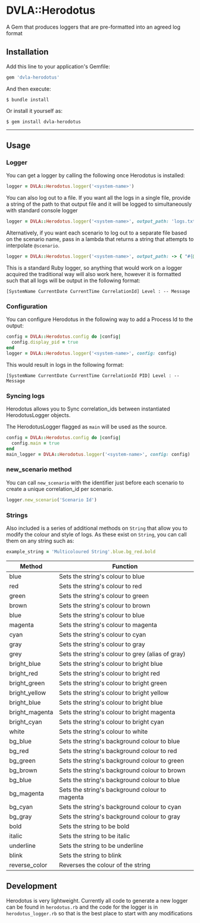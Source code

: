# DVLA::Herodotus

A Gem that produces loggers that are pre-formatted into an agreed log format

## Installation

Add this line to your application's Gemfile:

```ruby
gem 'dvla-herodotus'
```

And then execute:

    $ bundle install

Or install it yourself as:

    $ gem install dvla-herodotus

---
## Usage

### Logger

You can get a logger by calling the following once Herodotus is installed:

```ruby
logger = DVLA::Herodotus.logger('<system-name>')
```

You can also log out to a file. If you want all the logs in a single file, provide a string of the path to that output file and it will be logged to simultaneously with standard console logger

```ruby
logger = DVLA::Herodotus.logger('<system-name>', output_path: 'logs.txt')
```

Alternatively, if you want each scenario to log out to a separate file based on the scenario name, pass in a lambda that returns a string that attempts to interpolate `@scenario`.

```ruby
logger = DVLA::Herodotus.logger('<system-name>', output_path: -> { "#{@scenario}_log.txt" })
```

This is a standard Ruby logger, so anything that would work on a logger acquired the traditional way will also work here, however it is formatted such that all logs will be output in the following format:


`[SystemName CurrentDate CurrentTime CorrelationId] Level : -- Message`

### Configuration
You can configure Herodotus in the following way to add a Process Id to the output:

```ruby
config = DVLA::Herodotus.config do |config|
  config.display_pid = true
end
logger = DVLA::Herodotus.logger('<system-name>', config: config)
```

This would result in logs in the following format:

`[SystemName CurrentDate CurrentTime CorrelationId PID] Level : -- Message`

### Syncing logs

Herodotus allows you to Sync correlation_ids between instantiated HerodotusLogger objects. 

The HerodotusLogger flagged as `main` will be used as the source.

```ruby
config = DVLA::Herodotus.config do |config|
  config.main = true
end
main_logger = DVLA::Herodotus.logger('<system-name>', config: config)
```

### new_scenario method
You can call `new_scenario` with the identifier just before each scenario to create a unique correlation_id per scenario.

```ruby
logger.new_scenario('Scenario Id')
```

### Strings

Also included is a series of additional methods on `String` that allow you to modify the colour and style of logs. As these exist on `String`, you can call them on any string such as:

```ruby
example_string = 'Multicoloured String'.blue.bg_red.bold
```

| Method        | Function                                         |
|---------------|--------------------------------------------------|
| blue          | Sets the string's colour to blue                 |
| red           | Sets the string's colour to red                  |
| green         | Sets the string's colour to green                |
| brown         | Sets the string's colour to brown                |
| blue          | Sets the string's colour to blue                 |
| magenta       | Sets the string's colour to magenta              |
| cyan          | Sets the string's colour to cyan                 |
| gray          | Sets the string's colour to gray                 |
| grey          | Sets the string's colour to grey (alias of gray) |
| bright_blue   | Sets the string's colour to bright blue          |
| bright_red    | Sets the string's colour to bright red           |
| bright_green  | Sets the string's colour to bright green         |
| bright_yellow | Sets the string's colour to bright yellow        |
| bright_blue   | Sets the string's colour to bright blue          |
| bright_magenta| Sets the string's colour to bright magenta       |
| bright_cyan   | Sets the string's colour to bright cyan          |
| white         | Sets the string's colour to white                |
| bg_blue       | Sets the string's background colour to blue      |
| bg_red        | Sets the string's background colour to red       |
| bg_green      | Sets the string's background colour to green     |
| bg_brown      | Sets the string's background colour to brown     |
| bg_blue       | Sets the string's background colour to blue      |
| bg_magenta    | Sets the string's background colour to magenta   |
| bg_cyan       | Sets the string's background colour to cyan      |
| bg_gray       | Sets the string's background colour to gray      |
| bold          | Sets the string to be bold                       |
| italic        | Sets the string to be italic                     |
| underline     | Sets the string to be underline                  |
| blink         | Sets the string to blink                         |
| reverse_color | Reverses the colour of the string                |

## Development

Herodotus is very lightweight. Currently all code to generate a new logger can be found in `herodotus.rb` and the code for the logger is in `herodotus_logger.rb` so that is the best place to start with any modifications
